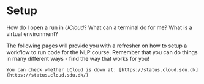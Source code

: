 # Setup

How do I open a run in *UCloud*? What can a terminal do for me? What is a virtual environment?

The following pages will provide you with a refresher on how to setup a workflow to run code for the NLP course. Remember that you can do things in many different ways - find the way that works for you!

```{tip} 
You can check whether UCloud is down at: [https://status.cloud.sdu.dk](https://status.cloud.sdu.dk/)
```